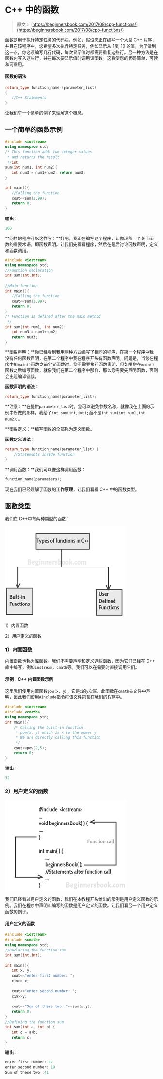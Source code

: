 # C++ 中的函数

> 原文： [https://beginnersbook.com/2017/08/cpp-functions/](https://beginnersbook.com/2017/08/cpp-functions/)

函数是用于执行特定任务的代码块，例如，假设您正在编写一个大型 C++ 程序，并且在该程序中，您希望多次执行特定任务，例如显示从 1 到 10 的值，为了做到这一点，你必须编写几行代码，每次显示值时都需要重复这些行。另一种方法是在函数内写入这些行，并在每次要显示值时调用该函数。这将使您的代码简单，可读和可重用。

#### 函数的语法

```cpp
return_type function_name (parameter_list)
{
   //C++ Statements
}

```

让我们举一个简单的例子来理解这个概念。

## 一个简单的函数示例

```cpp
#include <iostream>
using namespace std;
/* This function adds two integer values
 * and returns the result
 */int
sum(int num1, int num2){
   int num3 = num1+num2; return num3;
}

int main(){
   //Calling the function
   cout<<sum(1,99);
   return 0;
}
```

**输出：**

```cpp
100
```

**同样的程序可以这样写：**好吧，我正在编写这个程序，让你理解一个关于函数的重要术语，即函数声明。让我们先看看程序，然后在最后讨论函数声明，定义和函数调用。

```cpp
#include <iostream>
using namespace std;
//Function declaration
int sum(int,int);

//Main function
int main(){
   //Calling the function
   cout<<sum(1,99);
   return 0;
}
/* Function is defined after the main method 
 */
int sum(int num1, int num2){
   int num3 = num1+num2;
   return num3;
}
```

**函数声明：**你已经看到我用两种方式编写了相同的程序，在第一个程序中我没有任何函数声明，在第二个程序中我在程序开头有函数声明。问题是，当您在程序中的`main()`函数之前定义函数时，您不需要执行函数声明，但如果您在`main()`函数之后编写函数，就像我们在第二个程序中那样，那么您需要先声明函数，否则会出现编译错误。

**函数声明的语法：**

```cpp
return_type function_name(parameter_list);
```

**注意：**在提供`parameter_list`时，您可以避免参数名称，就像我在上面的示例中所做的那样。我给了`int sum(int,int);`而不是`int sum(int num1,int num2);`。

**函数定义：**编写函数的全部称为定义函数。

**函数定义语法：**

```cpp
return_type function_name(parameter_list) {
    //Statements inside function
}

```

**调用函数：**我们可以像这样调用函数：

```cpp
function_name(parameters);
```

现在我们已经理解了函数的**工作原理**，让我们看看 C++ 中的函数类型。

## 函数类型

我们在 C++中有两种类型的函数：

![C++ types of functions: built-in and user-defined](img/78f29a2371b2731fd049ba6271ab480a.jpg)

1）内置函数

2）用户定义的函数

### 1）内置函数

内置函数也称为库函数。我们不需要声明和定义这些函数，因为它们已经在 C++ 库中编写，例如`iostream`，`cmath`等。我们可以在需要时直接调用它们。

#### 示例：C++ 内置函数示例

这里我们使用内置函数`pow(x, y)`，它是`x`的`y`次幂。此函数在`cmath`头文件中声明，因此我们使用`#include`指令将该文件包含在我们的程序中。

```cpp
#include <iostream>
#include <cmath>
using namespace std;
int main(){
    /* Calling the built-in function 
     * pow(x, y) which is x to the power y
     * We are directly calling this function
     */
    cout<<pow(2,5);
    return 0;
}
```

**输出：**

```cpp
32
```

### 2）用户定义的函数

![C++ functions](img/54490c8094bd9a1485e3b26ccf406a2a.jpg)

我们已经看过用户定义的函数，我们在本教程开头给出的示例是用户定义函数的示例。我们在程序中声明和编写的函数是用户定义的函数。让我们看另一个用户定义函数的例子。

#### 用户定义的函数

```cpp
#include <iostream>
#include <cmath>
using namespace std;
//Declaring the function sum
int sum(int,int);

int main(){
   int x, y;
   cout<<"enter first number: ";
   cin>> x;

   cout<<"enter second number: ";
   cin>>y;

   cout<<"Sum of these two :"<<sum(x,y);
   return 0;
}
//Defining the function sum
int sum(int a, int b) {
   int c = a+b;
   return c;
}
```

**输出：**

```cpp
enter first number: 22
enter second number: 19
Sum of these two :41
```